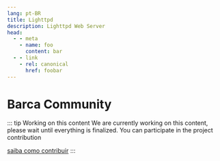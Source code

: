 ```yaml
---
lang: pt-BR
title: Lighttpd
description: Lighttpd Web Server
head:
  - - meta
    - name: foo
      content: bar
  - - link
    - rel: canonical
      href: foobar
---
```


# Barca Community

::: tip Working on this content
We are currently working on this content, please wait until everything is finalized. You can participate in the project contribution

 [saiba como contribuir](https://opensource.guide/)
:::

